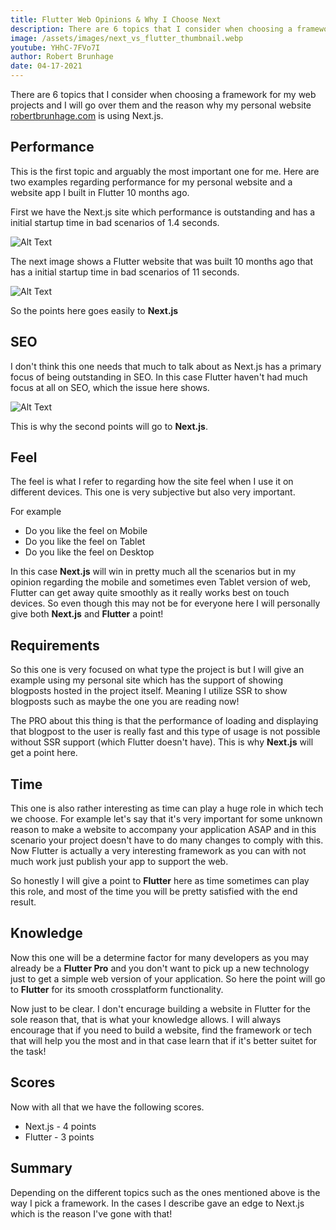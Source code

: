 ```yaml
---
title: Flutter Web Opinions & Why I Choose Next
description: There are 6 topics that I consider when choosing a framework for my web projects
image: /assets/images/next_vs_flutter_thumbnail.webp
youtube: YHhC-7FVo7I
author: Robert Brunhage
date: 04-17-2021
---
```


There are 6 topics that I consider when choosing a framework for my web projects and I will go over them and the reason why my personal website [robertbrunhage.com](https://robertbrunhage.com) is using Next.js.

## Performance

This is the first topic and arguably the most important one for me. Here are two examples regarding performance for my personal website and a website app I built in Flutter 10 months ago.

First we have the Next.js site which performance is outstanding and has a initial startup time in bad scenarios of 1.4 seconds.

![Alt Text](https://firebasestorage.googleapis.com/v0/b/krossa-prod.appspot.com/o/e3IUXc1BFZTlvvaqD8xjvHlIy2q1%2Farticles%2Fkhn35fwwbtMCkZDkNnja%2FScreenshot%202021-04-11%20175759.png?alt=media&token=31a622af-9076-4d36-bc06-8ba53184a662)

The next image shows a Flutter website that was built 10 months ago that has a initial startup time in bad scenarios of 11 seconds.

![Alt Text](https://firebasestorage.googleapis.com/v0/b/krossa-prod.appspot.com/o/e3IUXc1BFZTlvvaqD8xjvHlIy2q1%2Farticles%2Fkhn35fwwbtMCkZDkNnja%2FScreenshot%202021-04-11%20175838.png?alt=media&token=a3aa4cf6-3194-42a0-9762-31fec6513159)

So the points here goes easily to **Next.js**

## SEO

I don't think this one needs that much to talk about as Next.js has a primary focus of being outstanding in SEO. In this case Flutter haven't had much focus at all on SEO, which the issue here shows.

![Alt Text](https://firebasestorage.googleapis.com/v0/b/krossa-prod.appspot.com/o/e3IUXc1BFZTlvvaqD8xjvHlIy2q1%2Farticles%2Fkhn35fwwbtMCkZDkNnja%2Fflutter%20issue.png?alt=media&token=63813659-58e2-46e3-9af3-c375e81fd935)

This is why the second points will go to **Next.js**.

## Feel

The feel is what I refer to regarding how the site feel when I use it on different devices. This one is very subjective but also very important.

For example
* Do you like the feel on Mobile
* Do you like the feel on Tablet
* Do you like the feel on Desktop

In this case **Next.js** will win in pretty much all the scenarios but in my opinion regarding the mobile and sometimes even Tablet version of web, Flutter can get away quite smoothly as it really works best on touch devices. So even though this may not be for everyone here I will personally give both **Next.js** and **Flutter** a point!

## Requirements

So this one is very focused on what type the project is but I will give an example using my personal site which has the support of showing blogposts hosted in the project itself. Meaning I utilize SSR to show blogposts such as maybe the one you are reading now!

The PRO about this thing is that the performance of loading and displaying that blogpost to the user is really fast and this type of usage is not possible without SSR support (which Flutter doesn't have). This is why **Next.js** will get a point here.

## Time

This one is also rather interesting as time can play a huge role in which tech we choose. For example let's say that it's very important for some unknown reason to make a website to accompany your application ASAP and in this scenario your project doesn't have to do many changes to comply with this. Now Flutter is actually a very interesting framework as you can with not much work just publish your app to support the web.

So honestly I will give a point to **Flutter** here as time sometimes can play this role, and most of the time you will be pretty satisfied with the end result.

## Knowledge

Now this one will be a determine factor for many developers as you may already be a **Flutter Pro** and you don't want to pick up a new technology just to get a simple web version of your application. So here the point will go to **Flutter** for its smooth crossplatform functionality.

Now just to be clear. I don't encurage building a website in Flutter for the sole reason that, that is what your knowledge allows. I will always encourage that if you need to build a website, find the framework or tech that will help you the most and in that case learn that if it's better suitet for the task!

## Scores

Now with all that we have the following scores.

* Next.js - 4 points
* Flutter - 3 points

## Summary

Depending on the different topics such as the ones mentioned above is the way I pick a framework. In the cases I describe gave an edge to Next.js which is the reason I've gone with that!


